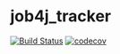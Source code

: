 # job4j_tracker

[![Build Status](https://app.travis-ci.com/Koregin/job4j_tracker.svg?branch=master)](https://app.travis-ci.com/Koregin/job4j_tracker)
[![codecov](https://codecov.io/gh/Koregin/job4j_tracker/branch/master/graph/badge.svg?token=QK0TWULYPR)](https://codecov.io/gh/Koregin/job4j_tracker)